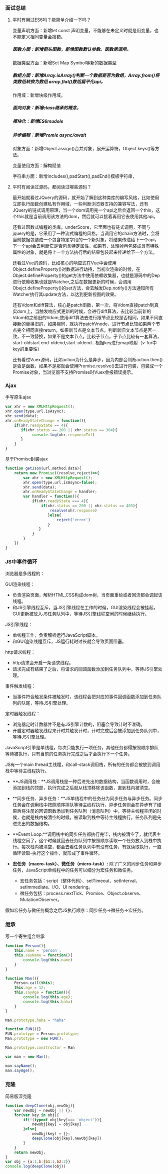 ### 面试总结

1. 平时有用过ES6吗？能简单介绍一下吗？

   变量声明方面：新增let const 声明变量，不能够在未定义时就是用变量，也不能定义相同变量会报错。

   ##### 函数方面：新增箭头函数，新增函数默认参数。函数尾调用。

   数据类型方面：新增Set Map Symbol等新的数据类型

   ##### 数组方面：新增Array.isArray()判断一个数据是否为数组，Array.from()将类数组转换为数组 array.flat()数组扁平化api。

   作用域：新增块级作用域，

   ##### 面向对象：新增class继承的概念，

   ##### 模块化：新增ES6mudole

   ##### 异步编程：新增Promie  async/await

   对象方面：新增Object.assign()合并对象，展开运算符，Object.keys()等方法。

   变量使用方面：解构赋值

   字符串方面：新增includes(),padStart(),padEnd()模板字符串，

2. 平时有阅读过源码，都阅读过哪些源码？

   最开始就看过JQuery的源码，就开始了解到这种类库的编写风格，比如使用立即执行函数创建私有作用域，一些判断浏览器支持的兼容写法，还有JQuery的链式调用原理，当一个dom调用完一个api之后会返回一个this，这个this就是当前调用该方法的dom，然后就可以接着再用它去使用其他api。

   还看过函数式编程的类库，underScore，它里面也有链式调用，不同与jquery的是，它采用了一种流式编程的风格，当调用它的chain方法时，会将当前数据包装成一个包含特定字段的一个新对象，将结果传递给下一个api，下一个api会去判断它是否包含特定属性，如果有，处理掉再包装成含有特殊属性的对象，就是将上一个方法执行后的结果包装起来传递给下一个方法。

   还看过Vue的源码，比如核心的响应式在Vue中会使用Object.defineProperty()对数据进行劫持，当初次渲染的时候，在Object.defineProperty()的get方法中使用依赖收集器，也就是源码中的Dep进行依赖收集也就是Watcher,之后在数据更新的时候，会调用Obejct.defineProperty()的set方法，会去触发Dep.notify()方法通知所有Watcher执行其update方法，以达到更新视图的效果。

   还有Vdom和diff算法，核心是patch函数，第一次，将Vdom直接patch到真实dom上，当触发响应式更新的时候，会进行diff算法，去比较当前新的Vdom和之前旧的Vdom,使用diff算法去进行跟节点比较是否相同，如果不同直接新的替换旧的，如果相同，就执行patchVnode，进行节点比较如果两个节点完全相同直接return，如果新节点是文本节点，判断新旧文本节点是否一致，不一致替换，如果不是文本节点，比较子节点，子节点比较有一套算法，start-oldstart end-oldend,start-oldend...根据key进行map映射（v-for中key的重要性）

   还有看过Vuex源码，比如action为什么是异步，因为内部会判断action.then()是否是函数，如果不是那就会使用Promise.resolve()去进行包装，包装成一个Promise对象，当浏览器不支持Promise时Vuex会报错误提示。



### Ajax

手写原生ajax

```javascript
var xhr = new XMLHttpRequest();
xhr.open(type,url,isAsync);
xhr.send(data);
xhr.onReadyStateChange = function(){
    if(xhr.readyState == 4){
       if(xhr.status == 200 || xhr.status == 304){
          	console.log(xhr.responseTxt)
       }
   	}
}

```



基于Promise封装ajax

```javascript
function getJson(url,method,data){
	return new Promise((resolve,reject)=>{
        var xhr = new XMLHttpRequest();
        xhr.open(type,url,isAsync=false);
        xhr.send(data);
        xhr.onReadyStateChange = handler;
        var handler = function(){
            if(xhr.readyState === 4){
                if(xhr.status == 200 || xhr.status == 403){
                    resolve(xhr.response)
                   }else{
                       reject('error')
                   }
               }
            }
        }
    })
}
```



### JS中事件循环

浏览器是多线程的：

GUI渲染线程：

+ 负责渲染页面，解析HTML,CSS构成dom树，当页面重绘或者回流都会调起该线程。
+ 和JS引擎线程互斥，当JS引擎线程在工作的时候，GUI渲染线程会被挂起，GUI更新被放入JS任务队列中，等待JS引擎线程空闲的时候继续执行。

JS引擎线程：

+ 单线程工作，负责解析运行JavaScript脚本。
+ 和GUI渲染线程互斥，JS运行耗时过长就会导致页面阻塞。

http请求线程：

+ http请求会开启一条请求线程。
+ 请求完成有结果了之后，将请求的回调函数添加到任务队列中，等待JS引擎处理。

事件触发线程：

+ 当事件符合触发条件被触发时，该线程会把对应的事件回调函数添加到任务队列的队尾，等待JS引擎处理。

定时器触发线程：

+ 浏览器定时计数器并不是有JS引擎计数的，阻塞会导致计时不准确。
+ 开启定时器触发线程来计时并触发计时，计时完成后会被添加到任务队列中，等待JS引擎处理。

JavaScript引擎是单线程，每次只能执行一项任务，其他任务都得按照顺序排队等待被执行，只有当前的任务执行完成之后才会执行下一个任务。

JS有一个main thread主线程，和call-stack调用栈，所有的任务都会被放到调用栈中等待主线程执行。

+ **JS调用栈：**JS调用栈是一种后进先出的数据结构，当函数调用时，会被添加到栈的顶部，执行完成之后就从栈顶移除该函数，直到栈内被清空。
+ **同步任务、异步任务：**JS单线程中的任务分为同步任务与异步任务。同步任务会在调用栈中按照顺序排队等待主线程执行，异步任务则会在异步有了结果后将注册的回调函数添加到任务队列（消息队列）中，等待主线程空闲的时候，也就是栈内被清空的时候，被读取到栈中等待主线程执行。任务队列是先进先出的数据结构。
+ **Event Loop:**调用栈中的同步任务都执行完毕，栈内被清空了，就代表主线程空闲了，这个时候就回去任务队列中按照顺序读取一个任务放入到栈中执行。每次栈内被清空，都会去看任务队列中有没有任务，有就读取执行，一直循环读取-执行这个操作，就形成了事件循环。

+ **宏任务（macro-task）、微任务（micro-task）:** 除了广义的同步任务和异步任务，JavaScript单线程中的任务可以细分为宏任务和微任务。
  + 宏任务包括：script（整体代码）、setTimeout、setInterval、setImmediate、I/O、UI rendering。
  +  微任务包括：process.nextTick、Promise、Object.observe、MutationObserver。

假如宏任务与微任务概念之后JS执行顺序：同步任务=>微任务=>宏任务。

### 继承

写一个寄生组合继承

```javascript
function Person(){
    this.name = 'person';
    this.sayName = function(){
        console.log(this.name)
    }
}

function Man(){
    Person.call(this);
    this.age = 12;
    this.sayAge = function(){
        console.log(this.age);
        console.log(this.haha)
    }
}

Man.prototype.haha = "haha"

function FUN(){}
FUN.prototype = Person.prototype;
Man.prototype = new FUN();

Man.prototype.constructor = Man

var man = new Man();

man.sayName();
man.sayAge();

```



### 克隆

简易版深克隆

```javascript
function deepClone(obj,newObj){
	var newObj = newObj || {};
	for(var key in obj){
		if(!(typeof obj[key]=== 'object')){
			newObj[key] = obj[key]
		}else{
			newObj[key] = {};
			deepClone(obj[key],newObj[key])
		}
	}
	return newObj;
}
var obj = {a:1,b:{b1:1,b2:2}}
console.log(deepClone(obj))
```















